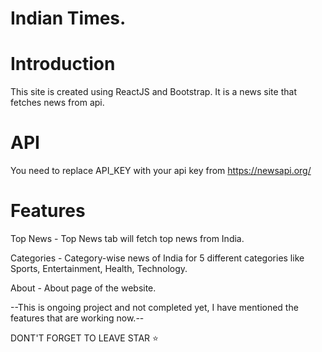 # Indian Times.
# Introduction 
This site is created using ReactJS and Bootstrap. It is a news site that fetches news from api.
# API
You need to replace API_KEY with your api key from https://newsapi.org/
# Features 
Top News - Top News tab will fetch top news from India.

Categories - Category-wise news of India for 5 different categories like Sports, Entertainment, Health, Technology.

About - About page of the website.

--This is ongoing project and not completed yet, I have mentioned the features that are working now.--

DONT'T FORGET TO LEAVE STAR ⭐
